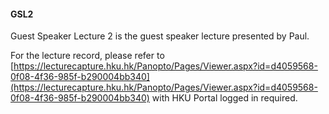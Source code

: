 #### GSL2

Guest Speaker Lecture 2 is the guest speaker lecture presented by Paul. 

For the lecture record, please refer to [https://lecturecapture.hku.hk/Panopto/Pages/Viewer.aspx?id=d4059568-0f08-4f36-985f-b290004bb340](https://lecturecapture.hku.hk/Panopto/Pages/Viewer.aspx?id=d4059568-0f08-4f36-985f-b290004bb340) with HKU Portal logged in required. 
